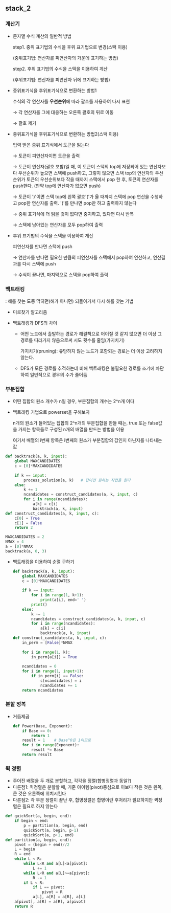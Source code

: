 ## stack_2

### 계산기

- 문자열 수식 계산의 일반적 방법

  step1. 중위 표기법의 수식을 후위 표기법으로 변경(스택 이용)

  (중위표기법: 연산자를 피연산자의 가운데 표기하는 방법)

  step2. 후위 표기법의 수식을 스택을 이용하여 계산

  (후위표기법: 연산자를 피연산자 뒤에 표기하는 방법)

  

- 중위표기식을 후위표기식으로 변환하는 방법1

  수식의 각 연산자를 **우선순위**에 따라 괄호를 사용하여 다시 표현

  → 각 연산자를 그에 대응하는 오른쪽 괄호의 뒤로 이동

  → 괄호 제거

- 중위표기식을 후위표기식으로 변환하는 방법2(스택 이용)

  입력 받은 중위 표기식에서 토큰을 읽는다

  → 토큰이 피연산자이면 토큰을 출력

  → 토큰이 연산자(괄호 포함)일 때, 이 토큰이 스택의 top에 저장되어 있는 연산자보다 우선순위가 높으면 스택에 push하고, 그렇지 않으면 스택 top의 연산자의 우선순위가 토큰의 우선순위보다 작을 때까지 스택에서 pop 한 후, 토큰의 연산자를 push한다. (만약 top에 연산자가 없으면 push)

  → 토큰이 ')'이면 스택 top에 왼쪽 괄호'('가 올 때까지 스택에 pop 연산을 수행하고 pop한 연산자를 출력. '('를 만나면 pop만 하고 출력하지 않는다

  → 중위 표기식에 더 읽을 것이 없다면 중지하고, 있다면 다시 반복

  → 스택에 남아있는 연산자를 모두 pop하여 출력
  
- 후위 표기법의 수식을 스택을 이용하여 계산

  피연산자를 만나면 스택에 push

  → 연산자를 만나면 필요한 만큼의 피연산자를 스택에서 pop하여 연산하고, 연산결과를 다시 스택에 push

  → 수식이 끝나면, 마지막으로 스택을 pop하여 출력



### 백트래킹

: 해를 찾는 도중 막히면(해가 아니면) 되돌아가서 다시 해를 찾는 기법

- 미로찾기 알고리즘

- 백트래킹과 DFS의 차이
  - 어떤 노드에서 출발하는 경로가 해결책으로 어이질 것 같지 않으면 더 이상 그 경로를 따라가지 않음으로써 시도 횟수를 줄임(가지치기)
  
    가지치기(pruning): 유망하지 않는 노드가 포함되는 경로는 더 이상 고려하지 않는다.
  
  - DFS가 모든 경로를 추적하는데 비해 백트래킹은 불필요한 경로를 조기에 차단하여 일반적으로 경우의 수가 줄어듬

### 부분집합

- 어떤 집합의 원소 개수가 n일 경우, 부분집합의 개수는 2^n개 이다

- 백트래킹 기법으로 powerset을 구해보자

  n개의 원소가 들어있는 집합의 2^n개의 부분집합을 만들 때는, true 또는 false값을 가지는 항목들로 구성된 n개의 배열을 만드는 방법을 이용

  여기서 배열의 i번째 항목은 i번째의 원소가 부분집합의 값인지 아닌지를 나타내는 값

```python
def backtrack(a, k, input):
    global MAXCANDIDATES
    c = [0]*MAXCANDIDATES
    
    if k == input:
        process_solution(a, k)   # 답이면 원하는 작업을 한다
    else:
        k += 1
        ncandidates = construct_candidates(a, k, input, c)
        for i in range(ncandidates):
            a[k] = c[i]
            backtrack(a, k, input)
def construct_candidates(a, k, input, c):
    c[0] = True
    c[1] = False
    return 2

MAXCANDIDATES = 2
NMAX = 4
a = [0]*NMAX
backtrack(a, 0, 3)
```

- 백트래킹을 이용하여 순열 구하기

  ```python
  def backtrack(a, k, input):
      global MAXCANDIDATES
      c = [0]*MAXCANDIDATES
      
      if k == input:
          for i in range(1, k+1):
              print(a[i], end=' ')
          print()
      else:
          k += 1
          ncandidates = construct_candidates(a, k, input, c)
          for i in range(ncandidates):
              a[k] = c[i]
              backtrack(a, k, input)
  def construct_candidates(a, k, input, c):
      in_perm = [False]*NMAX
      
      for i in range(1, k):
          in_perm[a[i]] = True
          
      ncandidates = 0
      for i in range(1, input+1):
          if in_perm[i] == False:
              c[ncandidates] = i
              ncandidates += 1
      return ncandidates
  ```

  

### 분할 정복

- 거듭제곱

  ```python
  def Power(Base, Exponent):
      if Base == 0:
          return 1
      result = 1    # Base^0은 1이므로
      for i in range(Exponent):
          result *= Base
      return result
  ```

  

### 퀵 정렬

- 주어진 배열을 두 개로 분할하고, 각각을 정렬(합병정렬과 동일?)
- 다른점1: 퀵정렬은 분할할 때, 기준 아이템(pivot)중심으로 이보다 작은 것은 왼쪽, 큰 것은 오른쪽에 위치시킨다
- 다른점2: 각 부분 정렬이 끝난 후, 합병정렬은 합병이란 후처리가 필요하지만 퀵정렬은 필요로 하지 않는다

```python
def quickSort(a, begin, end):
    if begin < end:
        p = partition(a, begin, end)
        quickSort(a, begin, p-1)
        quickSort(a, p+1, end)
def partition(a, begin, end):
    pivot = (begin + end)//2
    L = begin
    R = end
    while L < R:
        while L<R and a[L]<a[pivot]:
            L += 1
        while L<R and a[L]>=a[pivot]:
            R -= 1
        if L < R:
            if L == pivot:
                pivot = R
            a[L], a[R] = a[R], a[L]
    a[pivot], a[R] = a[R], a[pivot]
    return R
```

